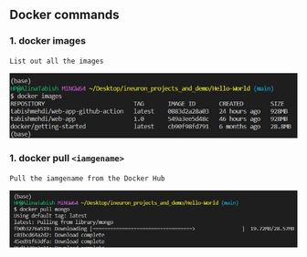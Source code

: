 ## Docker commands
### 1. docker images
``` 
List out all the images
```
![](images/docker-images.jpg)
### 1. docker pull ```<iamgename>```
``` 
Pull the iamgename from the Docker Hub
```
![](images/docker-pull.jpg)

